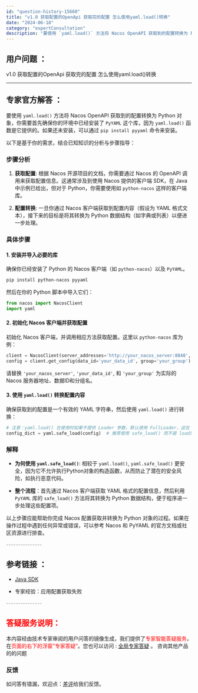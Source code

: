 ```yaml
---
id: "question-history-15660"
title: "v1.0 获取配置的OpenApi 获取完的配置 怎么使用yaml.load()转换"
date: "2024-06-18"
category: "expertConsultation"
description: "要使用 `yaml.load()` 方法将 Nacos OpenAPI 获取到的配置转换为 Python 对象，你需要首先确保你的环境中已经安装了 `PyYAML` 这个库，因为 `yaml.load()` 函数是它提供的。如果还未安装，可以通过 `pip install pyyaml` 命令来安装"
---
```


## 用户问题 ： 
 v1.0 获取配置的OpenApi 获取完的配置 怎么使用yaml.load()转换  

---------------
## 专家官方解答 ：

要使用 `yaml.load()` 方法将 Nacos OpenAPI 获取到的配置转换为 Python 对象，你需要首先确保你的环境中已经安装了 `PyYAML` 这个库，因为 `yaml.load()` 函数是它提供的。如果还未安装，可以通过 `pip install pyyaml` 命令来安装。

以下是基于你的需求，结合已知知识的分析与步骤指导：

### 步骤分析

1. **获取配置**: 根据 Nacos 开源项目的文档，你需要通过 Nacos 的 OpenAPI 调用来获取配置信息。这通常涉及到使用 Nacos 提供的客户端 SDK，在 Java 中示例已给出，但对于 Python，你需要使用如 `python-nacos` 这样的客户端库。

2. **配置转换**: 一旦你通过 Nacos 客户端获取到配置内容（假设为 YAML 格式文本），接下来的目标是将其转换为 Python 数据结构（如字典或列表）以便进一步处理。

### 具体步骤

#### 1. 安装并导入必要的库

确保你已经安装了 Python 的 Nacos 客户端（如 `python-nacos`）以及 `PyYAML`。

```bash
pip install python-nacos pyyaml
```

然后在你的 Python 脚本中导入它们：

```python
from nacos import NacosClient
import yaml
```

#### 2. 初始化 Nacos 客户端并获取配置

初始化 Nacos 客户端，并调用相应方法获取配置。这里以 `python-nacos` 库为例：

```python
client = NacosClient(server_addresses='http://your_nacos_server:8848', namespace=None)
config = client.get_config(data_id='your_data_id', group='your_group')
```

请替换 `'your_nacos_server'`, `'your_data_id'`, 和 `'your_group'` 为实际的 Nacos 服务器地址、数据ID和分组名。

#### 3. 使用 `yaml.load()` 转换配置内容

确保获取到的配置是一个有效的 YAML 字符串，然后使用 `yaml.load()` 进行转换：

```python
# 注意：yaml.load() 在使用时如果不提供 Loader 参数，默认使用 FullLoader，这在 PyYAML 5.1 之后是安全的。
config_dict = yaml.safe_load(config)  # 推荐使用 safe_load() 而不是 load()，以避免潜在的安全风险
```

### 解释

- **为何使用 `yaml.safe_load()`**: 相较于 `yaml.load()`, `yaml.safe_load()` 更安全，因为它不允许执行Python对象的构造函数，从而防止了潜在的安全风险，如执行恶意代码。

- **整个流程**：首先通过 Nacos 客户端获取 YAML 格式的配置信息，然后利用 `PyYAML` 库的 `safe_load()` 方法将其转换为 Python 数据结构，便于程序进一步处理这些配置项。

以上步骤应能帮助你完成 Nacos 配置获取并转换为 Python 对象的过程。如果在操作过程中遇到任何异常或错误，可以参考 Nacos 和 PyYAML 的官方文档或社区资源进行排查。


<font color="#949494">---------------</font> 


## 参考链接 ：

* [Java SDK](https://nacos.io/docs/latest/guide/user/sdk)
 
 * 专家经验：应用配置获取失败 


 <font color="#949494">---------------</font> 
 


## <font color="#FF0000">答疑服务说明：</font> 

本内容经由技术专家审阅的用户问答的镜像生成，我们提供了<font color="#FF0000">专家智能答疑服务</font>，在<font color="#FF0000">页面的右下的浮窗”专家答疑“</font>。您也可以访问 : [全局专家答疑](https://answer.opensource.alibaba.com/docs/intro) 。 咨询其他产品的的问题

### 反馈
如问答有错漏，欢迎点：[差评](https://ai.nacos.io/user/feedbackByEnhancerGradePOJOID?enhancerGradePOJOId=15712)给我们反馈。
